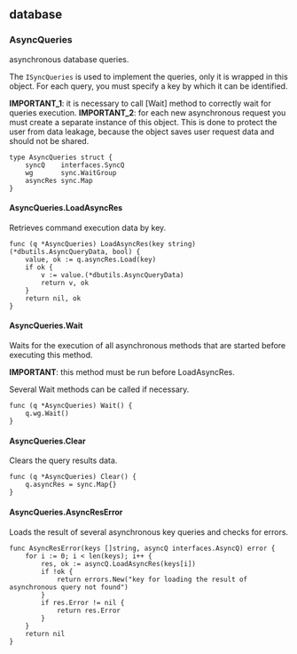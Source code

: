 ## database

### AsyncQueries
asynchronous database queries.

The `ISyncQueries` is used to implement the queries, only it is wrapped in this object.
For each query, you must specify a key by which it can be identified.

__IMPORTANT_1__: it is necessary to call [Wait] method to correctly wait for queries execution.
__IMPORTANT_2__: for each new asynchronous request you must create a separate instance of this object.
This is done to protect the user from data leakage, because the object saves user request data and should not be shared.
```golang
type AsyncQueries struct {
	syncQ    interfaces.SyncQ
	wg       sync.WaitGroup
	asyncRes sync.Map
}
```

#### AsyncQueries.LoadAsyncRes
Retrieves command execution data by key.
```golang
func (q *AsyncQueries) LoadAsyncRes(key string) (*dbutils.AsyncQueryData, bool) {
	value, ok := q.asyncRes.Load(key)
	if ok {
		v := value.(*dbutils.AsyncQueryData)
		return v, ok
	}
	return nil, ok
}
```

#### AsyncQueries.Wait
Waits for the execution of all asynchronous methods that are started before executing this method.

__IMPORTANT__: this method must be run before LoadAsyncRes.

Several Wait methods can be called if necessary.
```golang
func (q *AsyncQueries) Wait() {
	q.wg.Wait()
}
```

#### AsyncQueries.Clear
Clears the query results data.
```golang
func (q *AsyncQueries) Clear() {
	q.asyncRes = sync.Map{}
}
```

#### AsyncQueries.AsyncResError
Loads the result of several asynchronous key queries and checks for errors.
```golang
func AsyncResError(keys []string, asyncQ interfaces.AsyncQ) error {
	for i := 0; i < len(keys); i++ {
		res, ok := asyncQ.LoadAsyncRes(keys[i])
		if !ok {
			return errors.New("key for loading the result of asynchronous query not found")
		}
		if res.Error != nil {
			return res.Error
		}
	}
	return nil
}
```